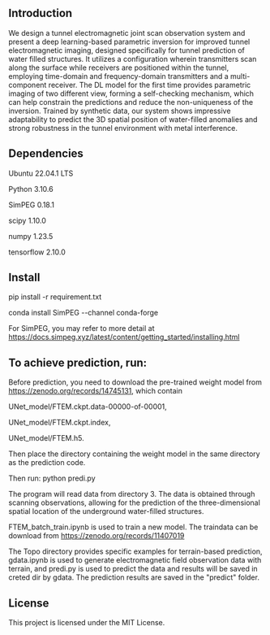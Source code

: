 ## Introduction
We design a tunnel electromagnetic joint scan observation system and present a deep learning-based parametric inversion for improved tunnel electromagnetic imaging, designed specifically for tunnel prediction of water filled structures. It utilizes a configuration wherein transmitters scan along the surface while receivers are positioned within the tunnel, employing time-domain and frequency-domain transmitters and a multi-component receiver. The DL model for the first time provides parametric imaging of two different view, forming a self-checking mechanism, which can help constrain the predictions and reduce the non-uniqueness of the inversion. Trained by synthetic data, our system shows impressive adaptability to predict the 3D spatial position of water-filled anomalies and strong robustness in the tunnel environment
with metal interference.

## Dependencies
Ubuntu 22.04.1 LTS

Python 3.10.6

SimPEG 0.18.1

scipy  1.10.0

numpy 1.23.5

tensorflow 2.10.0

## Install
pip install -r requirement.txt

conda install SimPEG --channel conda-forge

For SimPEG, you may refer to more detail at  https://docs.simpeg.xyz/latest/content/getting_started/installing.html

## To achieve prediction, run:

Before prediction, you need to download the pre-trained weight model from https://zenodo.org/records/14745131, which contain 

UNet_model/FTEM.ckpt.data-00000-of-00001, 

UNet_model/FTEM.ckpt.index, 

UNet_model/FTEM.h5. 

Then place the directory containing the weight model in the same directory as the prediction code.

Then run: python predi.py

The program will read data from directory 3. The data is obtained through scanning observations, allowing for the prediction of the three-dimensional spatial location of the underground water-filled structures.

FTEM_batch_train.ipynb is used to train a new model. The traindata can be download from https://zenodo.org/records/11407019

The Topo directory provides specific examples for terrain-based prediction, gdata.ipynb is used to generate electromagnetic field observation data with terrain, and predi.py is used to predict the data and results will be saved in creted dir by gdata. The prediction results are saved in the "predict" folder.





## License

This project is licensed under the MIT License.
